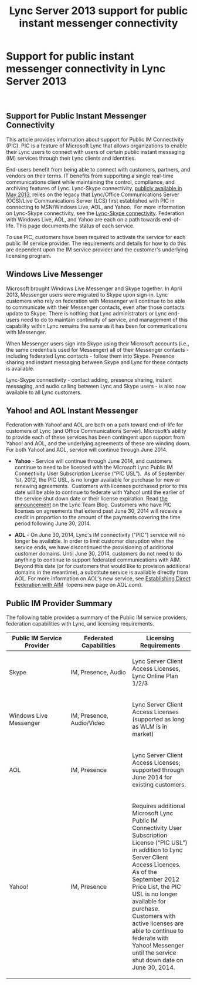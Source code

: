 ﻿---
title: Lync Server 2013 support for public instant messenger connectivity
TOCTitle: Support for public instant messenger connectivity
ms:assetid: 9c6eb500-647b-4ccd-a00e-2b8dd7c44a76
ms:mtpsurl: https://technet.microsoft.com/en-us/library/Dn458579(v=OCS.15)
ms:contentKeyID: 59170234
ms.date: 07/23/2014
mtps_version: v=OCS.15
---

# Support for public instant messenger connectivity in Lync Server 2013

 


## Support for Public Instant Messenger Connectivity

This article provides information about support for Public IM Connectivity (PIC). PIC is a feature of Microsoft Lync that allows organizations to enable their Lync users to connect with users of certain public instant messaging (IM) services through their Lync clients and identities.

End-users benefit from being able to connect with customers, partners, and vendors on their terms. IT benefits from supporting a single real-time communications client while maintaining the control, compliance, and archiving features of Lync. Lync-Skype connectivity, [publicly available in May 2013](http://blogs.technet.com/b/lync/archive/2013/05/23/lync-skype-connectivity-available-today.aspx), relies on the legacy that Lync/Office Communications Server (OCS)/Live Communications Server (LCS) first established with PIC in connecting to MSN/Windows Live, AOL, and Yahoo.  For more information on Lync-Skype connectivity, see the [Lync-Skype connectivity](http://office.microsoft.com/en-us/lync/lync-skype-connectivity-fx103789635.aspx). Federation with Windows Live, AOL, and Yahoo are each on a path towards end-of-life. This page documents the status of each service.

To use PIC, customers have been required to activate the service for each public IM service provider. The requirements and details for how to do this are dependent upon the IM service provider and the customer's underlying licensing program.

## Windows Live Messenger

Microsoft brought Windows Live Messenger and Skype together. In April 2013, Messenger users were migrated to Skype upon sign-in. Lync customers who rely on federation with Messenger will continue to be able to communicate with their Messenger contacts, even after those contacts update to Skype. There is nothing that Lync administrators or Lync end-users need to do to maintain continuity of service, and management of this capability within Lync remains the same as it has been for communications with Messenger. 

When Messenger users sign into Skype using their Microsoft accounts (i.e., the same credentials used for Messenger) all of their Messenger contacts - including federated Lync contacts - follow them into Skype. Presence sharing and instant messaging between Skype and Lync for these contacts is available. 

Lync-Skype connectivity - contact adding, presence sharing, instant messaging, and audio calling between Lync and Skype users - is also now available to all Lync customers.

## Yahoo\! and AOL Instant Messenger

Federation with Yahoo\! and AOL are both on a path toward end-of-life for customers of Lync (and Office Communications Server). Microsoft’s ability to provide each of these services has been contingent upon support from Yahoo\! and AOL, and the underlying agreements of these are winding down. For both Yahoo\! and AOL, service will continue through June 2014.

  - **Yahoo** - Service will continue through June 2014, and customers continue to need to be licensed with the Microsoft Lync Public IM Connectivity User Subscription License (“PIC USL”).  As of September 1st, 2012, the PIC USL, is no longer available for purchase for new or renewing agreements.  Customers with licenses purchased prior to this date will be able to continue to federate with Yahoo\! until the earlier of the service shut down date or their license expiration. Read [the announcement](http://blogs.technet.com/b/lync/archive/2012/11/26/lync-and-yahoo-federation-end-of-life.aspx) on the Lync Team Blog. Customers who have PIC licenses on agreements that extend past June 30, 2014 will receive a credit in proportion to the amount of the payments covering the time period following June 30, 2014.

  - **AOL** - On June 30, 2014, Lync's IM connectivity ("PIC") service will no longer be available. In order to limit customer disruption when the service ends, we have discontinued the provisioning of additional customer domains. Until June 30, 2014, customers do not need to do anything to continue to support federated communications with AIM. Beyond this date (or for customers that would like to provision additional domains in the meantime), a substitute service is available directly from AOL. For more information on AOL's new service, see [Establishing Direct Federation with AIM](http://aimenterprise.aol.com/pic.php)  (opens new page on AOL.com).  

## Public IM Provider Summary

The following table provides a summary of the Public IM service providers, federation capabilities with Lync, and licensing requirements.


<table>
<colgroup>
<col style="width: 33%" />
<col style="width: 33%" />
<col style="width: 33%" />
</colgroup>
<thead>
<tr class="header">
<th>Public IM Service Provider</th>
<th>Federated Capabilities</th>
<th>Licensing Requirements</th>
</tr>
</thead>
<tbody>
<tr class="odd">
<td><p>Skype</p></td>
<td><p>IM, Presence, Audio</p></td>
<td><p>Lync Server Client Access Licenses, Lync Online Plan 1/2/3</p></td>
</tr>
<tr class="even">
<td><p>Windows Live Messenger</p></td>
<td><p>IM, Presence, Audio/Video</p></td>
<td><p>Lync Server Client Access Licenses (supported as long as WLM is in market)</p></td>
</tr>
<tr class="odd">
<td><p>AOL</p></td>
<td><p>IM, Presence</p></td>
<td><p>Lync Server Client Access Licenses; supported through June 2014 for existing customers.</p></td>
</tr>
<tr class="even">
<td><p>Yahoo!</p></td>
<td><p>IM, Presence</p></td>
<td><p>Requires additional Microsoft Lync Public IM Connectivity User Subscription License (“PIC USL”) in addition to Lync Server Client Access Licences. As of the September 2012 Price List, the PIC USL is no longer available for purchase. Customers with active licenses are able to continue to federate with Yahoo! Messenger until the service shut down date on June 30, 2014.</p></td>
</tr>
</tbody>
</table>


